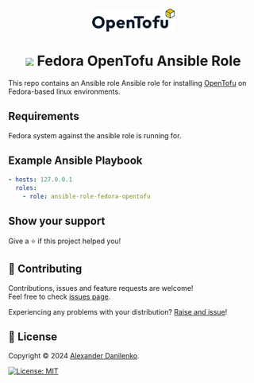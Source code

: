 <p align="center">
  <img src="./logo.svg" width="33%" />
</p>

<h1 align="center"><img src="https://cdn.svgporn.com/logos/fedora.svg" height="22" /> Fedora OpenTofu Ansible Role</h1>

This repo contains an Ansible role Ansible role for installing [OpenTofu](https://opentofu.org/) on Fedora-based linux environments.

## Requirements

Fedora system against the ansible role is running for.

## Example Ansible Playbook

```yaml
- hosts: 127.0.0.1
  roles:
    - role: ansible-role-fedora-opentofu
```

## Show your support

Give a ⭐️ if this project helped you!

## 🤝 Contributing

Contributions, issues and feature requests are welcome!<br />Feel free to check [issues page](https://github.com/alexander-danilenko/ansible-role-fedora-opentofu/issues). 

Experiencing any problems with your distribution? [Raise and issue](https://github.com/alexander-danilenko/ansible-role-fedora-opentofu/issues/new)!

## 📝 License

Copyright © 2024 [Alexander Danilenko](https://github.com/alexander-danilenko).<br />

<p>
  <a href="./LICENSE" target="_blank">
    <img alt="License: MIT" src="https://img.shields.io/badge/License-MIT-green.svg" />
  </a>
</p>
